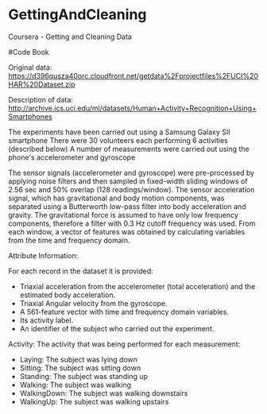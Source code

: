 # GettingAndCleaning
Coursera - Getting and Cleaning Data

#Code Book

Original data: https://d396qusza40orc.cloudfront.net/getdata%2Fprojectfiles%2FUCI%20HAR%20Dataset.zip 

Description of data: http://archive.ics.uci.edu/ml/datasets/Human+Activity+Recognition+Using+Smartphones 

The experiments have been carried out using a Samsung Galaxy SII smartphone
There were 30 volunteers each performing 6 activities (described below)
A number of measurements were carried out using the phone's accelerometer and gyroscope


The sensor signals (accelerometer and gyroscope) were pre-processed by applying noise filters and then sampled in fixed-width sliding windows of 2.56 sec and 50% overlap (128 readings/window). 
The sensor acceleration signal, which has gravitational and body motion components, was separated using a Butterworth low-pass filter into body acceleration and gravity. 
The gravitational force is assumed to have only low frequency components, therefore a filter with 0.3 Hz cutoff frequency was used. 
From each window, a vector of features was obtained by calculating variables from the time and frequency domain.

Attribute Information:

For each record in the dataset it is provided: 
- Triaxial acceleration from the accelerometer (total acceleration) and the estimated body acceleration. 
- Triaxial Angular velocity from the gyroscope. 
- A 561-feature vector with time and frequency domain variables. 
- Its activity label. 
- An identifier of the subject who carried out the experiment.


Activity:
 The activity that was being performed for each measurement:
- Laying: The subject was lying down
- Sitting: The subject was sitting down
- Standing: The subject was standing up
- Walking: The subject was walking
- WalkingDown: The subject was walking downstairs
- WalkingUp: The subject was walking upstairs

